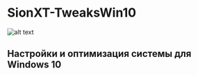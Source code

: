# SionXT-TweaksWin10  
![alt text](https://img.shields.io/badge/Windows%2010-0078D6?logo=windows&logoColor=white)
 ## Настройки и оптимизация системы для Windows 10
